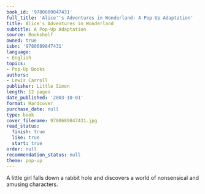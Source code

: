```yaml
---
book_id: '9780689847431'
full_title: 'Alice''s Adventures in Wonderland: A Pop-Up Adaptation'
title: Alice's Adventures in Wonderland
subtitle: A Pop-Up Adaptation
source: Bookshelf
owned: true
isbn: '9780689847431'
language:
- English
topics:
- Pop-Up Books
authors:
- Lewis Carroll
publisher: Little Simon
length: 12 pages
date_published: '2003-10-01'
format: Hardcover
purchase_date: null
type: book
cover_filename: 9780689847431.jpg
read_status:
  finish: true
  like: true
  start: true
order: null
recommendation_status: null
theme: pop-up
---
```

A little girl falls down a rabbit hole and discovers a world of nonsensical and amusing characters.

